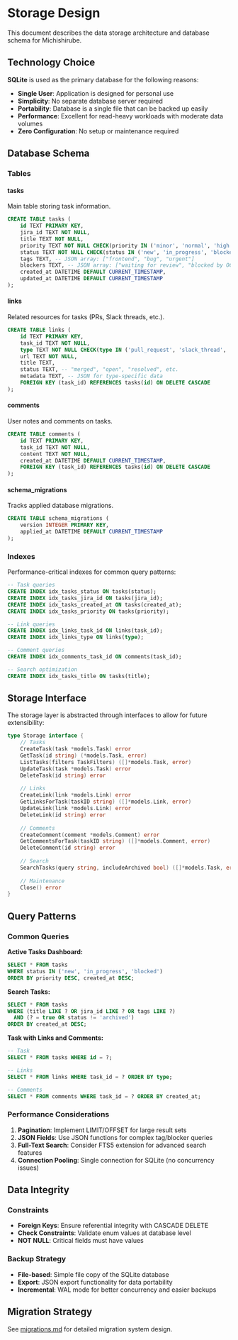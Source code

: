 # Storage Design

This document describes the data storage architecture and database schema for Michishirube.

## Technology Choice

**SQLite** is used as the primary database for the following reasons:

- **Single User**: Application is designed for personal use
- **Simplicity**: No separate database server required
- **Portability**: Database is a single file that can be backed up easily
- **Performance**: Excellent for read-heavy workloads with moderate data volumes
- **Zero Configuration**: No setup or maintenance required

## Database Schema

### Tables

#### tasks
Main table storing task information.

```sql
CREATE TABLE tasks (
    id TEXT PRIMARY KEY,
    jira_id TEXT NOT NULL,
    title TEXT NOT NULL,
    priority TEXT NOT NULL CHECK(priority IN ('minor', 'normal', 'high', 'critical')),
    status TEXT NOT NULL CHECK(status IN ('new', 'in_progress', 'blocked', 'done', 'archived')),
    tags TEXT, -- JSON array: ["frontend", "bug", "urgent"]
    blockers TEXT, -- JSON array: ["waiting for review", "blocked by OCPBUGS-5678"]
    created_at DATETIME DEFAULT CURRENT_TIMESTAMP,
    updated_at DATETIME DEFAULT CURRENT_TIMESTAMP
);
```

#### links
Related resources for tasks (PRs, Slack threads, etc.).

```sql
CREATE TABLE links (
    id TEXT PRIMARY KEY,
    task_id TEXT NOT NULL,
    type TEXT NOT NULL CHECK(type IN ('pull_request', 'slack_thread', 'jira_ticket', 'documentation', 'other')),
    url TEXT NOT NULL,
    title TEXT,
    status TEXT, -- "merged", "open", "resolved", etc.
    metadata TEXT, -- JSON for type-specific data
    FOREIGN KEY (task_id) REFERENCES tasks(id) ON DELETE CASCADE
);
```

#### comments
User notes and comments on tasks.

```sql
CREATE TABLE comments (
    id TEXT PRIMARY KEY,
    task_id TEXT NOT NULL,
    content TEXT NOT NULL,
    created_at DATETIME DEFAULT CURRENT_TIMESTAMP,
    FOREIGN KEY (task_id) REFERENCES tasks(id) ON DELETE CASCADE
);
```

#### schema_migrations
Tracks applied database migrations.

```sql
CREATE TABLE schema_migrations (
    version INTEGER PRIMARY KEY,
    applied_at DATETIME DEFAULT CURRENT_TIMESTAMP
);
```

### Indexes

Performance-critical indexes for common query patterns:

```sql
-- Task queries
CREATE INDEX idx_tasks_status ON tasks(status);
CREATE INDEX idx_tasks_jira_id ON tasks(jira_id);
CREATE INDEX idx_tasks_created_at ON tasks(created_at);
CREATE INDEX idx_tasks_priority ON tasks(priority);

-- Link queries
CREATE INDEX idx_links_task_id ON links(task_id);
CREATE INDEX idx_links_type ON links(type);

-- Comment queries
CREATE INDEX idx_comments_task_id ON comments(task_id);

-- Search optimization
CREATE INDEX idx_tasks_title ON tasks(title);
```

## Storage Interface

The storage layer is abstracted through interfaces to allow for future extensibility:

```go
type Storage interface {
    // Tasks
    CreateTask(task *models.Task) error
    GetTask(id string) (*models.Task, error)
    ListTasks(filters TaskFilters) ([]*models.Task, error)
    UpdateTask(task *models.Task) error
    DeleteTask(id string) error
    
    // Links
    CreateLink(link *models.Link) error
    GetLinksForTask(taskID string) ([]*models.Link, error)
    UpdateLink(link *models.Link) error
    DeleteLink(id string) error
    
    // Comments
    CreateComment(comment *models.Comment) error
    GetCommentsForTask(taskID string) ([]*models.Comment, error)
    DeleteComment(id string) error
    
    // Search
    SearchTasks(query string, includeArchived bool) ([]*models.Task, error)
    
    // Maintenance
    Close() error
}
```

## Query Patterns

### Common Queries

**Active Tasks Dashboard:**
```sql
SELECT * FROM tasks 
WHERE status IN ('new', 'in_progress', 'blocked') 
ORDER BY priority DESC, created_at DESC;
```

**Search Tasks:**
```sql
SELECT * FROM tasks 
WHERE (title LIKE ? OR jira_id LIKE ? OR tags LIKE ?)
  AND (? = true OR status != 'archived')
ORDER BY created_at DESC;
```

**Task with Links and Comments:**
```sql
-- Task
SELECT * FROM tasks WHERE id = ?;

-- Links
SELECT * FROM links WHERE task_id = ? ORDER BY type;

-- Comments  
SELECT * FROM comments WHERE task_id = ? ORDER BY created_at;
```

### Performance Considerations

1. **Pagination**: Implement LIMIT/OFFSET for large result sets
2. **JSON Fields**: Use JSON functions for complex tag/blocker queries
3. **Full-Text Search**: Consider FTS5 extension for advanced search features
4. **Connection Pooling**: Single connection for SQLite (no concurrency issues)

## Data Integrity

### Constraints
- **Foreign Keys**: Ensure referential integrity with CASCADE DELETE
- **Check Constraints**: Validate enum values at database level
- **NOT NULL**: Critical fields must have values

### Backup Strategy
- **File-based**: Simple file copy of the SQLite database
- **Export**: JSON export functionality for data portability
- **Incremental**: WAL mode for better concurrency and easier backups

## Migration Strategy

See [migrations.md](./migrations.md) for detailed migration system design.